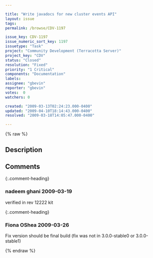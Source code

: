 ```yaml
---

title: "Write javadocs for new cluster events API"
layout: issue
tags: 
permalink: /browse/CDV-1197

issue_key: CDV-1197
issue_numeric_sort_key: 1197
issuetype: "Task"
project: "Community Development (Terracotta Server)"
project_key: "CDV"
status: "Closed"
resolution: "Fixed"
priority: "1 Critical"
components: "Documentation"
labels: 
assignee: "gbevin"
reporter: "gbevin"
votes:  0
watchers: 0

created: "2009-03-13T02:24:23.000-0400"
updated: "2009-04-10T18:14:43.000-0400"
resolved: "2009-03-18T14:05:47.000-0400"

---
```




{% raw %}



## Description

<div markdown="1" class="description">



</div>

## Comments


{:.comment-heading}
### **nadeem ghani** <span class="date">2009-03-19</span>

<div markdown="1" class="comment">

verified in rev 12222 kit

</div>


{:.comment-heading}
### **Fiona OShea** <span class="date">2009-03-26</span>

<div markdown="1" class="comment">

Fix version should be final build (fix was not in 3.0.0-stable0 or 3.0.0-stable1)

</div>



{% endraw %}
